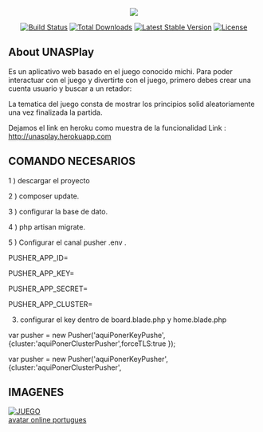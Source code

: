 <p align="center"><img src="https://laravel.com/assets/img/components/logo-laravel.svg"></p>



<p align="center">
<a href="https://travis-ci.org/laravel/framework"><img src="https://travis-ci.org/laravel/framework.svg" alt="Build Status"></a>
<a href="https://packagist.org/packages/laravel/framework"><img src="https://poser.pugx.org/laravel/framework/d/total.svg" alt="Total Downloads"></a>
<a href="https://packagist.org/packages/laravel/framework"><img src="https://poser.pugx.org/laravel/framework/v/stable.svg" alt="Latest Stable Version"></a>
<a href="https://packagist.org/packages/laravel/framework"><img src="https://poser.pugx.org/laravel/framework/license.svg" alt="License"></a>
</p>

## About UNASPlay

Es un aplicativo web basado en el juego conocido michi.
Para  poder interactuar con el juego y divertirte con el juego, primero debes crear una cuenta usuario y buscar a un retador:

La tematica del juego consta de mostrar los principios solid aleatoriamente una vez finalizada la partida.

Dejamos el link en heroku como muestra de la funcionalidad
Link :  http://unasplay.herokuapp.com

## COMANDO NECESARIOS 
1 )  descargar el proyecto

2 )  composer update.

3 )  configurar la base de dato.

4 )  php artisan migrate.

5 )  Configurar el canal pusher  .env .


PUSHER_APP_ID=

PUSHER_APP_KEY=

PUSHER_APP_SECRET=

PUSHER_APP_CLUSTER=


3) configurar el key dentro de board.blade.php y home.blade.php



 var pusher = new Pusher('aquiPonerKeyPushe', {cluster:'aquiPonerClusterPusher',forceTLS:true });

 var pusher = new Pusher('aquiPonerKeyPusher', {cluster:'aquiPonerClusterPusher', 


## IMAGENES

<a href="https://ibb.co/2tmDBnL"><img src="https://i.ibb.co/DCsxnV6/JUEGO.png" alt="JUEGO" border="0"></a><br /><a target='_blank' href='https://es.imgbb.com/'>avatar online portugues</a><br />